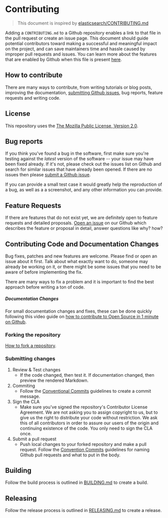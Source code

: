 # Contributing

> This document is inspired by [elasticsearch/CONTRIBUTING.md](https://github.com/elastic/elasticsearch/blob/master/CONTRIBUTING.md)

Adding a `CONTRIBUTING.md` to a Github repository enables a link to that file in the pull request or create an issue page. This document should guide potential contributors toward making a successful and meaningful impact on the project, and can save maintainers time and hassle caused by improper pull requests and issues. You can learn more about the features that are enabled by Github when this file is present [here](https://help.github.com/articles/setting-guidelines-for-repository-contributors/).

## How to contribute

There are many ways to contribute, from writing tutorials or blog posts, improving the documentation, [submitting Github issues](https://help.github.com/articles/creating-an-issue/), bug reports, feature requests and writing code.

## License

This repository uses the [The Mozilla Public License, Version 2.0](https://www.mozilla.org/en-US/MPL/2.0/l).

## Bug reports

If you think you've found a bug in the software, first make sure you're testing against the *latest* version of the software -- your issue may have been fixed already. If it's not, please check out the issues list on Github and search for similar issues that have already been opened. If there are no issues then please [submit a Github issue](https://help.github.com/articles/creating-an-issue/).

If you can provide a small test case it would greatly help the reproduction of a bug, as well as a a screenshot, and any other information you can provide.


## Feature Requests

If there are features that do not exist yet, we are definitely open to feature requests and detailed proposals. [Open an issue](https://help.github.com/articles/creating-an-issue/) on our Github which describes the feature or proposal in detail, answer questions like why? how?

## Contributing Code and Documentation Changes

Bug fixes, patches and new features are welcome. Please find or open an issue about it first. Talk about what exactly want to do, someone may already be working on it, or there might be some issues that you need to be aware of before implementing the fix.

There are many ways to fix a problem and it is important to find the best approach before writing a ton of code.

##### Documentation Changes

For small documentation changes and fixes, these can be done quickly following this video guide on [how to contribute to Open Source in 1 minute on Github](https://www.youtube.com/watch?v=kRYk1-yKwWs).

### Forking the repository

[How to fork a repository](https://help.github.com/articles/fork-a-repo/).

### Submitting changes

1. Review & Test changes
    * If the code changed, then test it. If documentation changed, then preview the rendered Markdown.
2. Commiting
    * Follow the [Conventional Commits](CONVENTIONAL_COMMITS.md) guidelines to create a commit message.
3. Sign the CLA
    * Make sure you've signed the repository's Contributor License Agreement. We are not asking you to assign copyright to us, but to give us the right to distribute your code without restriction. We ask this of all contributors in order to assure our users of the origin and continuing existence of the code. You only need to sign the CLA once.
4. Submit a pull request
    * Push local changes to your forked repository and make a pull request. Follow the [Convention Commits](CONVENTIONAL_COMMITS.md) guidelines for naming Github pull requests and what to put in the body.


## Building

Follow the build process is outlined in [BUILDING.md](BUILDING.md) to create a build.


## Releasing

Follow the release process is outlined in [RELEASING.md](RELEASING.md) to create a release.

